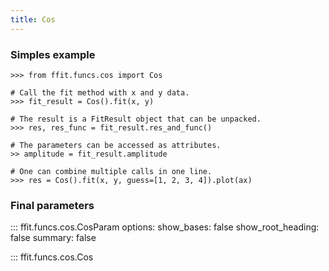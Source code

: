 ```yaml
---
title: Cos
---
```


### Simples example

```
>>> from ffit.funcs.cos import Cos

# Call the fit method with x and y data.
>>> fit_result = Cos().fit(x, y)

# The result is a FitResult object that can be unpacked.
>>> res, res_func = fit_result.res_and_func()

# The parameters can be accessed as attributes.
>> amplitude = fit_result.amplitude

# One can combine multiple calls in one line.
>>> res = Cos().fit(x, y, guess=[1, 2, 3, 4]).plot(ax)
```

### Final parameters

<!-- prettier-ignore -->
::: ffit.funcs.cos.CosParam
    options:
      show_bases: false
      show_root_heading: false
      summary: false


<!-- prettier-ignore -->
::: ffit.funcs.cos.Cos


